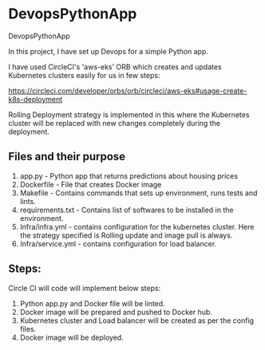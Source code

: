 # DevopsPythonApp
DevopsPythonApp

In this project, I have set up Devops for a simple Python app.

I have used CircleCI's 'aws-eks' ORB which creates and updates Kubernetes clusters easily for us in few steps:

https://circleci.com/developer/orbs/orb/circleci/aws-eks#usage-create-k8s-deployment

Rolling Deployment strategy is implemented in this where the Kubernetes cluster will be replaced with new changes completely during the deployment.

## Files and their purpose

1. app.py - Python app that returns predictions about housing prices
2. Dockerfile - File that creates Docker image
3. Makefile - Contains commands that sets up environment, runs tests and lints.
4. requirements.txt - Contains list of softwares to be installed in the environment.
5. Infra/infra.yml - contains configuration for the kubernetes cluster. Here the strategy specified is Rolling update and image pull is always.
6. Infra/service.yml - contains configuration for load balancer.

## Steps:

Circle CI will code will implement below steps:

1. Python app.py and Docker file will be linted.
2. Docker image will be prepared and pushed to Docker hub.
3. Kubernetes cluster and Load balancer will be created as per the config files.
4. Docker image will be deployed.
